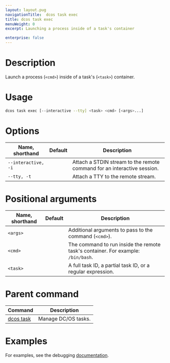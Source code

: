 ```yaml
---
layout: layout.pug
navigationTitle:  dcos task exec
title: dcos task exec
menuWeight: 0
excerpt: Launching a process inside of a task's container

enterprise: false
---
```


# Description
Launch a process (`<cmd>`) inside of a task's (`<task>`) container.

# Usage

```bash
dcos task exec [--interactive --tty] <task> <cmd> [<args>...]
```

# Options

| Name, shorthand | Default | Description |
|---------|-------------|-------------|
| `--interactive, -i`   |             |  Attach a STDIN stream to the remote command for an interactive session. |
| `--tty, -t`   |             |  Attach a TTY to the remote stream. |

# Positional arguments

| Name, shorthand | Default | Description |
|---------|-------------|-------------|
| `<args>`   |             |  Additional arguments to pass to the command (`<cmd>`). |
| `<cmd>`   |             |  The command to run inside the remote task's container. For example: `/bin/bash`. |
| `<task>`   |             |  A full task ID, a partial task ID, or a regular expression. |

# Parent command

| Command | Description |
|---------|-------------|
| [dcos task](/1.12/cli/command-reference/dcos-task/)   | Manage DC/OS tasks. |

# Examples

For examples, see the debugging [documentation](/1.12/monitoring/debugging/).
